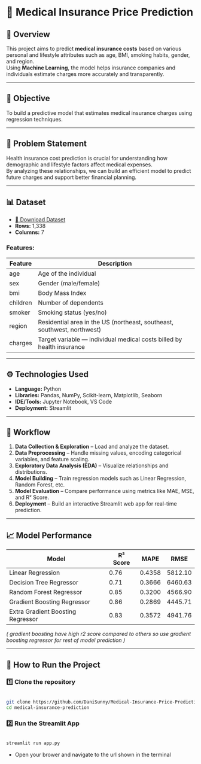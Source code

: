 
# 🏥 Medical Insurance Price Prediction

## 📘 Overview
This project aims to predict **medical insurance costs** based on various personal and lifestyle attributes such as age, BMI, smoking habits, gender, and region.  
Using **Machine Learning**, the model helps insurance companies and individuals estimate charges more accurately and transparently.

---

## 🎯 Objective
To build a predictive model that estimates medical insurance charges using regression techniques.

---

## 🧠 Problem Statement
Health insurance cost prediction is crucial for understanding how demographic and lifestyle factors affect medical expenses.  
By analyzing these relationships, we can build an efficient model to predict future charges and support better financial planning.

---

## 📊 Dataset
- [📂 Download Dataset](insurance.csv)
- **Rows:** 1,338  
- **Columns:** 7  

### Features:
| Feature | Description |
|----------|--------------|
| age | Age of the individual |
| sex | Gender (male/female) |
| bmi | Body Mass Index  |
| children | Number of dependents |
| smoker | Smoking status (yes/no) |
| region | Residential area in the US (northeast, southeast, southwest, northwest) |
| charges | Target variable — individual medical costs billed by health insurance |

---

## ⚙️ Technologies Used
- **Language:** Python  
- **Libraries:** Pandas, NumPy, Scikit-learn, Matplotlib, Seaborn  
- **IDE/Tools:** Jupyter Notebook, VS Code  
- **Deployment:** Streamlit  

---

## 🧩 Workflow
1. **Data Collection & Exploration** – Load and analyze the dataset.  
2. **Data Preprocessing** – Handle missing values, encoding categorical variables, and feature scaling.  
3. **Exploratory Data Analysis (EDA)** – Visualize relationships and distributions.  
4. **Model Building** – Train regression models such as Linear Regression, Random Forest, etc.  
5. **Model Evaluation** – Compare performance using metrics like MAE, MSE, and R² Score.  
6. **Deployment** – Build an interactive Streamlit web app for real-time prediction.

---

## 📈 Model Performance

| Model                           | R² Score | MAPE   | RMSE    |
|----------------------------------|-----------|--------|---------|
| Linear Regression                | 0.76      | 0.4358 | 5812.10 |
| Decision Tree Regressor          | 0.71      | 0.3666 | 6460.63 |
| Random Forest Regressor          | 0.85      | 0.3200 | 4566.90 |
| Gradient Boosting Regressor      | 0.86      | 0.2869 | 4445.71 |
| Extra Gradient Boosting Regressor| 0.83      | 0.3572 | 4941.76 |

*( gradient boosting have high r2 score compared to others so use gradient boosting regressor for rest of model prediction
)*

---

## 🚀 How to Run the Project

### 1️⃣ Clone the repository
```bash

git clone https://github.com/DaniSunny/Medical-Insurance-Price-Prediction.git
cd medical-insurance-prediction
```

### 2️⃣ Run the Streamlit App
```bash

streamlit run app.py
```
- Open your brower and navigate to the url shown in the terminal
